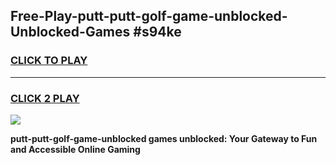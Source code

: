 
## Free-Play-putt-putt-golf-game-unblocked-Unblocked-Games #s94ke
<h3>
<a href="https://news.freeplayer.one?title=putt-putt-golf-game-unblocked&ref=8M">CLICK TO PLAY</a></h3>
<hr>

<h3>
<a href="https://news.freeplayer.one?title=putt-putt-golf-game-unblocked&ref=8M">CLICK 2 PLAY</a>
  
</h3>

<a href="https://news.freeplayer.one?title=putt-putt-golf-game-unblocked&ref=8M"><img src="https://clearcache.store/games.png"></a>


**putt-putt-golf-game-unblocked games unblocked: Your Gateway to Fun and Accessible Online Gaming**

